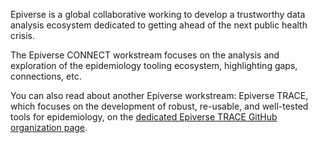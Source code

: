 Epiverse is a global collaborative working to develop a trustworthy data analysis ecosystem dedicated to getting ahead of the next public health crisis.

The Epiverse CONNECT workstream focuses on the analysis and exploration of the epidemiology tooling ecosystem, highlighting gaps, connections, etc.

You can also read about another Epiverse workstream: Epiverse TRACE, which focuses on the development of robust, re-usable, and well-tested tools for epidemiology, on the [dedicated Epiverse TRACE GitHub organization page](https://github.com/epiverse-trace).

